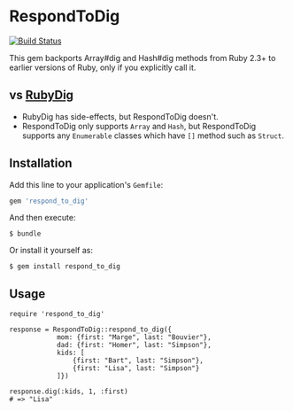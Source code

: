 RespondToDig
===

[![Build Status](https://travis-ci.org/announce/respond_to_dig.svg?branch=master)](https://travis-ci.org/announce/respond_to_dig)

This gem backports Array#dig and Hash#dig methods from Ruby 2.3+ to earlier versions of Ruby, only if you explicitly call it.

## vs [RubyDig](https://github.com/Invoca/ruby_dig)
* RubyDig has side-effects, but RespondToDig doesn't.
* RespondToDig only supports `Array` and `Hash`, but RespondToDig supports any `Enumerable` classes which have `[]` method such as `Struct`.

## Installation

Add this line to your application's `Gemfile`:

```ruby
gem 'respond_to_dig'
```

And then execute:

    $ bundle

Or install it yourself as:

    $ gem install respond_to_dig

## Usage

```
require 'respond_to_dig'

response = RespondToDig::respond_to_dig({
            mom: {first: "Marge", last: "Bouvier"},
            dad: {first: "Homer", last: "Simpson"},
            kids: [
                {first: "Bart", last: "Simpson"},
                {first: "Lisa", last: "Simpson"}
            ]})

response.dig(:kids, 1, :first)
# => "Lisa"
```
